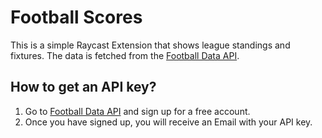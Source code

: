 # Football Scores
This is a simple Raycast Extension that shows league standings and fixtures. The data is fetched from the [Football Data API](https://www.football-data.org/).

## How to get an API key?
1. Go to [Football Data API](https://www.football-data.org/) and sign up for a free account.
2. Once you have signed up, you will receive an Email with your API key.